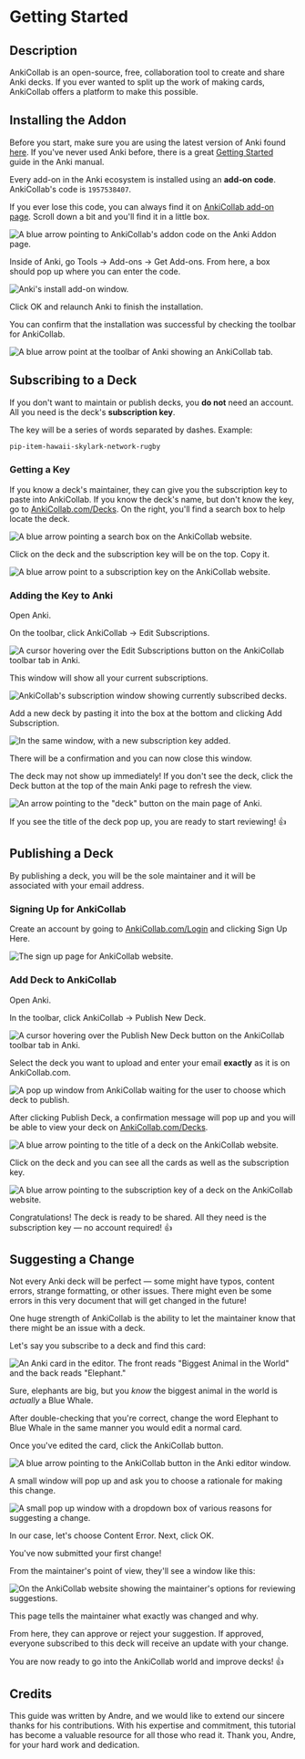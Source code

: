 # Getting Started

## Description

AnkiCollab is an open-source, free, collaboration tool to create and share Anki decks. If you ever wanted to split up the work of making cards, AnkiCollab offers a platform to make this possible.

## Installing the Addon

Before you start, make sure you are using the latest version of Anki found [here](https://apps.ankiweb.net/). If you've never used Anki before, there is a great [Getting Started](https://docs.ankiweb.net/getting-started.html) guide in the Anki manual.

Every add-on in the Anki ecosystem is installed using an **add-on code**. AnkiCollab's code is `1957538407`.

If you ever lose this code, you can always find it on [AnkiCollab add-on page](https://ankiweb.net/shared/info/1957538407). Scroll down a bit and you'll find it in a little box.

![A blue arrow pointing to AnkiCollab's addon code on the Anki Addon page.](https://i.imgur.com/oTlWGHF.png)

Inside of Anki, go Tools → Add-ons → Get Add-ons. From here, a box should pop up where you can enter the code.

![Anki's install add-on window.](https://i.imgur.com/7X6fULn.png)

Click OK and relaunch Anki to finish the installation.

You can confirm that the installation was successful by checking the toolbar for AnkiCollab.

![A blue arrow point at the toolbar of Anki showing an AnkiCollab tab.](https://i.imgur.com/IMHBCXx.png)

## Subscribing to a Deck

If you don't want to maintain or publish decks, you **do not** need an account. All you need is the deck's **subscription key**.

The key will be a series of words separated by dashes. Example:

```txt
pip-item-hawaii-skylark-network-rugby
```

### Getting a Key

If you know a deck's maintainer, they can give you the subscription key to paste into AnkiCollab.
If you know the deck's name, but don't know the key, go to [AnkiCollab.com/Decks](https://www.ankicollab.com/decks).
On the right, you'll find a search box to help locate the deck.

![A blue arrow pointing a search box on the AnkiCollab website.](https://i.imgur.com/RJnAdEU.png)

Click on the deck and the subscription key will be on the top. Copy it.

![A blue arrow point to a subscription key on the AnkiCollab website.](https://i.imgur.com/wx50dDa.png)

### Adding the Key to Anki

Open Anki.

On the toolbar, click AnkiCollab → Edit Subscriptions.

![A cursor hovering over the Edit Subscriptions button on the AnkiCollab toolbar tab in Anki.](https://i.imgur.com/vC4fI5n.png)

This window will show all your current subscriptions.

![AnkiCollab's subscription window showing currently subscribed decks.](https://i.imgur.com/srz5ENz.png)

Add a new deck by pasting it into the box at the bottom and clicking Add Subscription.

![In the same window, with a new subscription key added.](https://i.imgur.com/gpBov9f.png)

There will be a confirmation and you can now close this window.

The deck may not show up immediately! If you don't see the deck, click the Deck button at the top of the main Anki page to refresh the view.

![An arrow pointing to the "deck" button on the main page of Anki.](https://i.imgur.com/c5S0VrZ.png)

If you see the title of the deck pop up, you are ready to start reviewing! 👍

## Publishing a Deck

By publishing a deck, you will be the sole maintainer and it will be associated with your email address.

### Signing Up for AnkiCollab

Create an account by going to [AnkiCollab.com/Login](https://www.ankicollab.com/login) and clicking Sign Up Here.

![The sign up page for AnkiCollab website.](https://i.imgur.com/z4I11Wm.png)

### Add Deck to AnkiCollab

Open Anki.

In the toolbar, click AnkiCollab → Publish New Deck.

![A cursor hovering over the Publish New Deck button on the AnkiCollab toolbar tab in Anki.](https://i.imgur.com/jtIWABO.png)

Select the deck you want to upload and enter your email **exactly** as it is on AnkiCollab.com.

![A pop up window from AnkiCollab waiting for the user to choose which deck to publish.](https://i.imgur.com/Q8IaYmu.png)

After clicking Publish Deck, a confirmation message will pop up and you will be able to view your deck on [AnkiCollab.com/Decks](https://www.ankicollab.com/decks).

![A blue arrow pointing to the title of a deck on the AnkiCollab website.](https://i.imgur.com/9NjMnVf.png)

Click on the deck and you can see all the cards as well as the subscription key.

![A blue arrow pointing to the subscription key of a deck on the AnkiCollab website.](https://i.imgur.com/jDP2QuQ.png)

Congratulations! The deck is ready to be shared. All they need is the subscription key — no account required! 👍

## Suggesting a Change

Not every Anki deck will be perfect — some might have typos, content errors, strange formatting, or other issues. There might even be some errors in this very document that will get changed in the future!

One huge strength of AnkiCollab is the ability to let the maintainer know that there might be an issue with a deck.

Let's say you subscribe to a deck and find this card:

![An Anki card in the editor. The front reads "Biggest Animal in the World" and the back reads "Elephant."](https://i.imgur.com/wbKuRPj.png)

Sure, elephants are big, but you *know* the biggest animal in the world is *actually* a Blue Whale.

After double-checking that you're correct, change the word Elephant to Blue Whale in the same manner you would edit a normal card.

Once you've edited the card, click the AnkiCollab button.

![A blue arrow pointing to the AnkiCollab button in the Anki editor window.](https://i.imgur.com/dE9uEOW.png)

A small window will pop up and ask you to choose a rationale for making this change.

![A small pop up window with a dropdown box of various reasons for suggesting a change.](https://i.imgur.com/OhLwRH4.png)

In our case, let's choose Content Error. Next, click OK.

You've now submitted your first change!

From the maintainer's point of view, they'll see a window like this:

![On the AnkiCollab website showing the maintainer's options for reviewing suggestions.](https://i.imgur.com/aZBo31A.png)

This page tells the maintainer what exactly was changed and why.

From here, they can approve or reject your suggestion. If approved, everyone subscribed to this deck will receive an update with your change.

You are now ready to go into the AnkiCollab world and improve decks! 👍

## Credits

This guide was written by Andre, and we would like to extend our sincere thanks for his contributions. With his expertise and commitment, this tutorial has become a valuable resource for all those who read it. Thank you, Andre, for your hard work and dedication.
